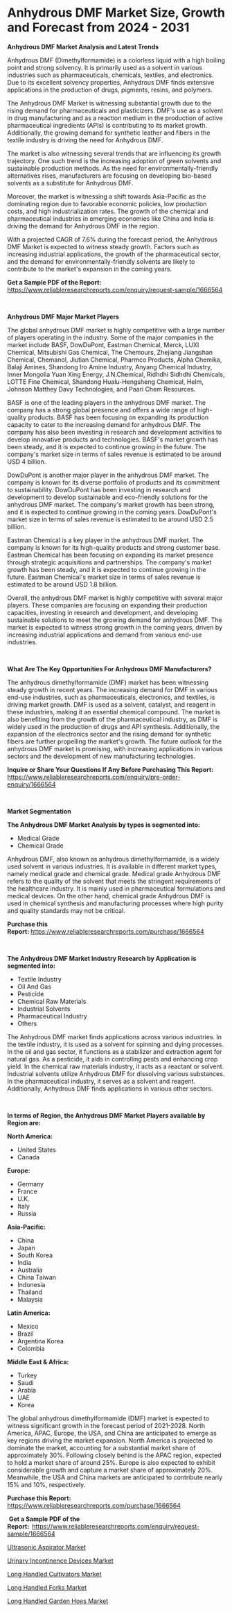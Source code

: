 <p><h1>Anhydrous DMF Market Size, Growth and Forecast from 2024 - 2031</h1></p><p><strong>Anhydrous DMF Market Analysis and Latest Trends</strong></p>
<p><p>Anhydrous DMF (Dimethylformamide) is a colorless liquid with a high boiling point and strong solvency. It is primarily used as a solvent in various industries such as pharmaceuticals, chemicals, textiles, and electronics. Due to its excellent solvency properties, Anhydrous DMF finds extensive applications in the production of drugs, pigments, resins, and polymers.</p><p>The Anhydrous DMF Market is witnessing substantial growth due to the rising demand for pharmaceuticals and plasticizers. DMF's use as a solvent in drug manufacturing and as a reaction medium in the production of active pharmaceutical ingredients (APIs) is contributing to its market growth. Additionally, the growing demand for synthetic leather and fibers in the textile industry is driving the need for Anhydrous DMF.</p><p>The market is also witnessing several trends that are influencing its growth trajectory. One such trend is the increasing adoption of green solvents and sustainable production methods. As the need for environmentally-friendly alternatives rises, manufacturers are focusing on developing bio-based solvents as a substitute for Anhydrous DMF.</p><p>Moreover, the market is witnessing a shift towards Asia-Pacific as the dominating region due to favorable economic policies, low production costs, and high industrialization rates. The growth of the chemical and pharmaceutical industries in emerging economies like China and India is driving the demand for Anhydrous DMF in the region.</p><p>With a projected CAGR of 7.6% during the forecast period, the Anhydrous DMF Market is expected to witness steady growth. Factors such as increasing industrial applications, the growth of the pharmaceutical sector, and the demand for environmentally-friendly solvents are likely to contribute to the market's expansion in the coming years.</p></p>
<p><strong>Get a Sample PDF of the Report:&nbsp;</strong> <a href="https://www.reliableresearchreports.com/enquiry/request-sample/1666564">https://www.reliableresearchreports.com/enquiry/request-sample/1666564</a></p>
<p>&nbsp;</p>
<p><strong>Anhydrous DMF Major Market Players</strong></p>
<p><p>The global anhydrous DMF market is highly competitive with a large number of players operating in the industry. Some of the major companies in the market include BASF, DowDuPont, Eastman Chemical, Merck, LUXI Chemical, Mitsubishi Gas Chemical, The Chemours, Zhejiang Jiangshan Chemical, Chemanol, Jiutian Chemical, Pharmco Products, Alpha Chemika, Balaji Amines, Shandong Iro Amine Industry, Anyang Chemical Industry, Inner Mongolia Yuan Xing Energy, J.N.Chemical, Ridhdhi Sidhdhi Chemicals, LOTTE Fine Chemical, Shandong Hualu-Hengsheng Chemical, Helm, Johnson Matthey Davy Technologies, and Paari Chem Resources.</p><p>BASF is one of the leading players in the anhydrous DMF market. The company has a strong global presence and offers a wide range of high-quality products. BASF has been focusing on expanding its production capacity to cater to the increasing demand for anhydrous DMF. The company has also been investing in research and development activities to develop innovative products and technologies. BASF's market growth has been steady, and it is expected to continue growing in the future. The company's market size in terms of sales revenue is estimated to be around USD 4 billion.</p><p>DowDuPont is another major player in the anhydrous DMF market. The company is known for its diverse portfolio of products and its commitment to sustainability. DowDuPont has been investing in research and development to develop sustainable and eco-friendly solutions for the anhydrous DMF market. The company's market growth has been strong, and it is expected to continue growing in the coming years. DowDuPont's market size in terms of sales revenue is estimated to be around USD 2.5 billion.</p><p>Eastman Chemical is a key player in the anhydrous DMF market. The company is known for its high-quality products and strong customer base. Eastman Chemical has been focusing on expanding its market presence through strategic acquisitions and partnerships. The company's market growth has been steady, and it is expected to continue growing in the future. Eastman Chemical's market size in terms of sales revenue is estimated to be around USD 1.8 billion.</p><p>Overall, the anhydrous DMF market is highly competitive with several major players. These companies are focusing on expanding their production capacities, investing in research and development, and developing sustainable solutions to meet the growing demand for anhydrous DMF. The market is expected to witness strong growth in the coming years, driven by increasing industrial applications and demand from various end-use industries.</p></p>
<p>&nbsp;</p>
<p><strong>What Are The Key Opportunities For Anhydrous DMF Manufacturers?</strong></p>
<p><p>The anhydrous dimethylformamide (DMF) market has been witnessing steady growth in recent years. The increasing demand for DMF in various end-use industries, such as pharmaceuticals, electronics, and textiles, is driving market growth. DMF is used as a solvent, catalyst, and reagent in these industries, making it an essential chemical compound. The market is also benefiting from the growth of the pharmaceutical industry, as DMF is widely used in the production of drugs and API synthesis. Additionally, the expansion of the electronics sector and the rising demand for synthetic fibers are further propelling the market's growth. The future outlook for the anhydrous DMF market is promising, with increasing applications in various sectors and the development of new manufacturing technologies.</p></p>
<p><strong>Inquire or Share Your Questions If Any Before Purchasing This Report:</strong> <a href="https://www.reliableresearchreports.com/enquiry/pre-order-enquiry/1666564">https://www.reliableresearchreports.com/enquiry/pre-order-enquiry/1666564</a></p>
<p>&nbsp;</p>
<p><strong>Market Segmentation</strong></p>
<p><strong>The Anhydrous DMF Market Analysis by types is segmented into:</strong></p>
<p><ul><li>Medical Grade</li><li>Chemical Grade</li></ul></p>
<p><p>Anhydrous DMF, also known as anhydrous dimethylformamide, is a widely used solvent in various industries. It is available in different market types, namely medical grade and chemical grade. Medical grade Anhydrous DMF refers to the quality of the solvent that meets the stringent requirements of the healthcare industry. It is mainly used in pharmaceutical formulations and medical devices. On the other hand, chemical grade Anhydrous DMF is used in chemical synthesis and manufacturing processes where high purity and quality standards may not be critical.</p></p>
<p><strong>Purchase this Report:&nbsp;</strong><a href="https://www.reliableresearchreports.com/purchase/1666564">https://www.reliableresearchreports.com/purchase/1666564</a></p>
<p>&nbsp;</p>
<p><strong>The Anhydrous DMF Market Industry Research by Application is segmented into:</strong></p>
<p><ul><li>Textile Industry</li><li>Oil And Gas</li><li>Pesticide</li><li>Chemical Raw Materials</li><li>Industrial Solvents</li><li>Pharmaceutical Industry</li><li>Others</li></ul></p>
<p><p>The Anhydrous DMF market finds applications across various industries. In the textile industry, it is used as a solvent for spinning and dying processes. In the oil and gas sector, it functions as a stabilizer and extraction agent for natural gas. As a pesticide, it aids in controlling pests and enhancing crop yield. In the chemical raw materials industry, it acts as a reactant or solvent. Industrial solvents utilize Anhydrous DMF for dissolving various substances. In the pharmaceutical industry, it serves as a solvent and reagent. Additionally, Anhydrous DMF finds applications in various other sectors.</p></p>
<p>&nbsp;</p>
<p><strong>In terms of Region, the Anhydrous DMF Market Players available by Region are:</strong></p>
<p>
    <p> <strong> North America: </strong>
        <ul>
            <li>United States</li>
            <li>Canada</li>
        </ul>
        </p> 
    <p> <strong> Europe: </strong>
        <ul>
            <li>Germany</li>
            <li>France</li>
            <li>U.K.</li>
            <li>Italy</li>
            <li>Russia</li>
        </ul>
        </p> 
    <p> <strong> Asia-Pacific: </strong>
        <ul>
            <li>China</li>
            <li>Japan</li>
            <li>South Korea</li>
            <li>India</li>
            <li>Australia</li>
            <li>China Taiwan</li>
            <li>Indonesia</li>
            <li>Thailand</li>
            <li>Malaysia</li>
        </ul>
        </p> 
    <p> <strong> Latin America: </strong>
        <ul>
            <li>Mexico</li>
            <li>Brazil</li>
            <li>Argentina Korea</li>
            <li>Colombia</li>
        </ul>
        </p> 
    <p> <strong> Middle East & Africa: </strong>
        <ul>
            <li>Turkey</li>
            <li>Saudi</li>
            <li>Arabia</li>
            <li>UAE</li>
            <li>Korea</li>
        </ul>
    </p>
    </p>
<p><p>The global anhydrous dimethylformamide (DMF) market is expected to witness significant growth in the forecast period of 2021-2028. North America, APAC, Europe, the USA, and China are anticipated to emerge as key regions driving the market expansion. North America is projected to dominate the market, accounting for a substantial market share of approximately 30%. Following closely behind is the APAC region, expected to hold a market share of around 25%. Europe is also expected to exhibit considerable growth and capture a market share of approximately 20%. Meanwhile, the USA and China markets are anticipated to contribute nearly 15% and 10%, respectively.</p></p>
<p><strong>Purchase this Report: </strong><a href="https://www.reliableresearchreports.com/purchase/1666564">https://www.reliableresearchreports.com/purchase/1666564</a></p>
<p>&nbsp;<strong>Get a Sample PDF of the Report:&nbsp;&nbsp;</strong><a href="https://www.reliableresearchreports.com/enquiry/request-sample/1666564">https://www.reliableresearchreports.com/enquiry/request-sample/1666564</a></p>
<p><strong></strong></p>
<p><p><a href="https://medium.com/@emilypena1936/ultrasonic-aspirator-market-insight-market-trends-growth-forecasted-from-2023-to-2030-288de8e8c7cc">Ultrasonic Aspirator Market</a></p><p><a href="https://medium.com/@emilypena1936/urinary-incontinence-devices-market-insight-market-trends-growth-forecasted-from-2023-to-2030-4bbe83f229f1">Urinary Incontinence Devices Market</a></p><p><a href="https://www.linkedin.com/pulse/long-handled-cultivators-market-offer-valuable-insights-3ifbe?trackingId=u0UyrL%2B9RtWoKqYQuv6MCg%3D%3D">Long Handled Cultivators Market</a></p><p><a href="https://www.linkedin.com/pulse/long-handled-forks-market-size-growing-forecasted-period-0hone?trackingId=i9xrsNRoRH6ruPqpeqaosQ%3D%3D">Long Handled Forks Market</a></p><p><a href="https://www.linkedin.com/pulse/long-handled-garden-hoes-market-size-examines-its-scope-dmhue?trackingId=%2BbFsqcl2Qdand27RA77fgA%3D%3D">Long Handled Garden Hoes Market</a></p></p>